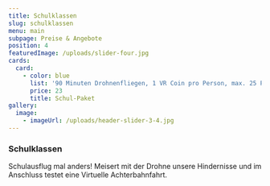 ```yaml
---
title: Schulklassen
slug: schulklassen
menu: main
subpage: Preise & Angebote
position: 4
featuredImage: /uploads/slider-four.jpg
cards:
  card:
    - color: blue
      list: '90 Minuten Drohnenfliegen, 1 VR Coin pro Person, max. 25 Personen '
      price: 23
      title: Schul-Paket
gallery:
  image:
    - imageUrl: /uploads/header-slider-3-4.jpg
---
```

### Schulklassen

Schulausflug mal anders!
Meisert mit der Drohne unsere Hindernisse und im Anschluss testet eine Virtuelle Achterbahnfahrt.
